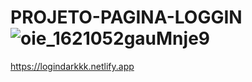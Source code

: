 # PROJETO-PAGINA-LOGGIN![oie_1621052gauMnje9](https://github.com/robertferrei/PROJETO-PAGINA-LOGGIN/assets/126025896/9ada6c98-10b0-43b7-9897-b0a2078a69e0)
https://logindarkkk.netlify.app
